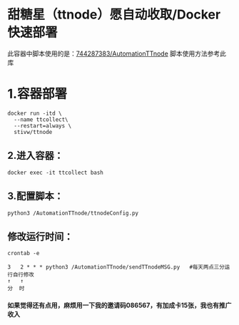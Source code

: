 # 甜糖星（ttnode）愿自动收取/Docker快速部署

此容器中脚本使用的是：[744287383/AutomationTTnode](https://github.com/744287383/AutomationTTnode)
脚本使用方法参考此库
# 1.容器部署


```
docker run -itd \
  --name ttcollect\
  --restart=always \
  stivw/ttnode
```


## 2.进入容器：

```
docker exec -it ttcollect bash 
```

## 3.配置脚本：

```
python3 /AutomationTTnode/ttnodeConfig.py
```

## 修改运行时间：

```
crontab -e
```

```
3   2 * * * python3 /AutomationTTnode/sendTTnodeMSG.py   #每天两点三分运行自行修改
↑   ↑
分  时
```
#### 如果觉得还有点用，麻烦用一下我的邀请码086567，有加成卡15张，我也有推广收入

